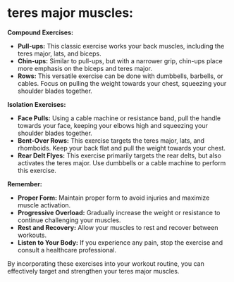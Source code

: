 # teres major muscles:

**Compound Exercises:**

* **Pull-ups:** This classic exercise works your back muscles, including the teres major, lats, and biceps.
* **Chin-ups:** Similar to pull-ups, but with a narrower grip, chin-ups place more emphasis on the biceps and teres major.
* **Rows:** This versatile exercise can be done with dumbbells, barbells, or cables. Focus on pulling the weight towards your chest, squeezing your shoulder blades together.

**Isolation Exercises:**

* **Face Pulls:** Using a cable machine or resistance band, pull the handle towards your face, keeping your elbows high and squeezing your shoulder blades together.
* **Bent-Over Rows:** This exercise targets the teres major, lats, and rhomboids. Keep your back flat and pull the weight towards your chest.
* **Rear Delt Flyes:** This exercise primarily targets the rear delts, but also activates the teres major. Use dumbbells or a cable machine to perform this exercise.

**Remember:**

* **Proper Form:** Maintain proper form to avoid injuries and maximize muscle activation.
* **Progressive Overload:** Gradually increase the weight or resistance to continue challenging your muscles.
* **Rest and Recovery:** Allow your muscles to rest and recover between workouts.
* **Listen to Your Body:** If you experience any pain, stop the exercise and consult a healthcare professional.

By incorporating these exercises into your workout routine, you can effectively target and strengthen your teres major muscles.
